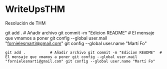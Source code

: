 # WriteUpsTHM
Resolución de THM

git add . 			# Añadir archivo
git commit -m "Edicion README" 	# El mensaje que vmamos a poner
git config --global user.mail "fornielesmarti@gmail.com"
git config --global user.name "Martí Fo"

``
git add . 			# Añadir archivo
git commit -m "Edicion README" 	# El mensaje que vmamos a poner
git config --global user.mail "fornielesmarti@gmail.com"
git config --global user.name "Martí Fo"
``
